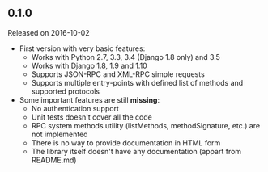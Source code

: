 ## 0.1.0

Released on 2016-10-02

- First version with very basic features:
    + Works with Python 2.7, 3.3, 3.4 (Django 1.8 only) and 3.5
    + Works with Django 1.8, 1.9 and 1.10
    + Supports JSON-RPC and XML-RPC simple requests
    + Supports multiple entry-points with defined list of methods and
    supported protocols
- Some important features are still **missing**:
    + No authentication support
    + Unit tests doesn't cover all the code
    + RPC system methods utility (listMethods, methodSignature, etc.)
    are not implemented
    + There is no way to provide documentation in HTML form
    + The library itself doesn't have any documentation (appart from
    README.md)
   
